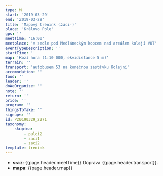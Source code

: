 ```yaml
---
type: M
start: '2019-03-29'
end: '2019-03-29'
title: 'Mapový trénink (žáci-)'
place: 'Královo Pole'
gps: ''
meetTime: '16:00'
meetplace: 'v sedle pod Medláneckým kopcem nad areálem kolejí VUT'
eventTypeDescription: ''
startTime: ''
map: 'Kozí hora (1:10 000, ekvidistance 5 m)'
terrain: ''
transport: 'autobusem 53 na konečnou zastávku Kolejní'
accomodation: ''
food: ''
leader: ''
doWeOrganize: ''
note: ''
return: ''
price: ''
program: ''
thingsToTake: ''
signups: ''
id: P20190329_2271
taxonomy:
    skupina:
        - pulci2
        - zaci1
        - zaci2
template: trenink
---
```

* **sraz**: {{page.header.meetTime}} Doprava {{page.header.transport}}.
* **mapa**: {{page.header.map}}
